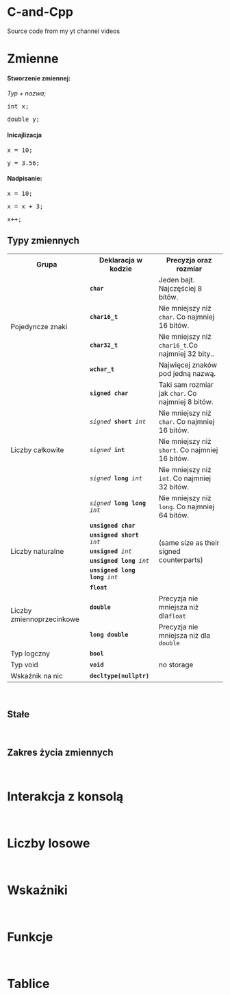 # C-and-Cpp
Source code from my yt channel videos


<h1>Zmienne</h1>
<h4>Stworzenie zmiennej:</h4>
<p><em>Typ + nazwa;</em></p>
<div class="highlight highlight-source-c++">
<pre><span class="pl-k">int</span> x;</pre>
<pre><span class="pl-k">double</span> y;</pre>
</div>
<h4>Inicajlizacja</h4>
<div class="highlight highlight-source-c++">
<pre>x = <span class="pl-c1">10</span>;</pre>
<pre>y = <span class="pl-c1">3.56</span>;</pre>
</div>
<h4>Nadpisanie:</h4>
<div class="highlight highlight-source-c++">
<pre>x = <span class="pl-c1">10</span>;</pre>
<pre>x = x + 3;</pre>
<pre>x++;</pre>
</div>
<h2>Typy zmiennych</h2>
<table class="boxed">
<tbody>
<tr>
<th>Grupa</th>
<th>Deklaracja w kodzie</th>
<th>Precyzja oraz rozmiar</th>
</tr>
<tr>
<td rowspan="4">Pojedyncze znaki</td>
<td><code><strong>char</strong></code></td>
<td>Jeden bajt. Najczęściej 8 bitów.</td>
</tr>
<tr>
<td><code><strong>char16_t</strong></code></td>
<td>Nie mniejszy niż <code>char</code>. Co najmniej 16 bitów.</td>
</tr>
<tr>
<td><code><strong>char32_t</strong></code></td>
<td>Nie mniejszy niż  <code>char16_t</code>.Co najmniej 32 bity..</td>
</tr>
<tr>
<td><code><strong>wchar_t</strong></code></td>
<td>Najwięcej znaków pod jedną nazwą.</td>
</tr>
<tr>
<td rowspan="5">Liczby całkowite</td>
<td><code><strong>signed char</strong></code></td>
<td>Taki sam rozmiar jak <code>char</code>. Co najmniej 8 bitów.</td>
</tr>
<tr>
<td><code><em>signed</em> <strong>short</strong> <em>int</em></code></td>
<td>Nie mniejszy niż <code>char</code>. Co najmniej 16 bitów.</td>
</tr>
<tr>
<td><code><em>signed</em> <strong>int</strong></code></td>
<td>Nie mniejszy niż  <code>short</code>. Co najmniej 16 bitów.</td>
</tr>
<tr>
<td><code><em>signed</em> <strong>long</strong> <em>int</em></code></td>
<td>Nie mniejszy niż  <code>int</code>. Co najmniej 32 bitów.</td>
</tr>
<tr>
<td><code><em>signed</em> <strong>long long</strong> <em>int</em></code></td>
<td>Nie mniejszy niż <code>long</code>. Co najmniej 64 bitów.</td>
</tr>
<tr>
<td rowspan="5">Liczby naturalne</td>
<td><code><strong>unsigned char</strong></code></td>
<td rowspan="5">(same size as their signed counterparts)</td>
</tr>
<tr>
<td><code><strong>unsigned short</strong> <em>int</em></code></td>
</tr>
<tr>
<td><code><strong>unsigned</strong> <em>int</em></code></td>
</tr>
<tr>
<td><code><strong>unsigned long</strong> <em>int</em></code></td>
</tr>
<tr>
<td><code><strong>unsigned long long</strong> <em>int</em></code></td>
</tr>
<tr>
<td rowspan="3">Liczby zmiennoprzecinkowe</td>
<td><code><strong>float</strong></code></td>
<td>&nbsp;</td>
</tr>
<tr>
<td><code><strong>double</strong></code></td>
<td>Precyzja nie mniejsza niż dla<code>float</code></td>
</tr>
<tr>
<td><code><strong>long double</strong></code></td>
<td>Precyzja nie mniejsza niż dla <code>double</code></td>
</tr>
<tr>
<td>Typ logczny</td>
<td><code><strong>bool</strong></code></td>
<td>&nbsp;</td>
</tr>
<tr>
<td>Typ void</td>
<td><code><strong>void</strong></code></td>
<td>no storage</td>
</tr>
<tr>
<td>Wskaźnik na nic</td>
<td><code><strong>decltype(nullptr)</strong></code></td>
<td>&nbsp;</td>
</tr>
</tbody>
</table>
<p>&nbsp;&nbsp;</p>
<h2>Stałe</h2>
<p>&nbsp;</p>
<h2>Zakres życia zmiennych</h2>
<p>&nbsp;</p>
<h1>Interakcja z konsolą</h1>
<p>&nbsp;</p>
<h1>Liczby losowe</h1>
<p>&nbsp;</p>
<h1>Wskaźniki</h1>
<p>&nbsp;</p>
<h1>Funkcje</h1>
<p>&nbsp;</p>
<h1>Tablice</h1>
<p>&nbsp;</p>
<p>&nbsp;</p>
